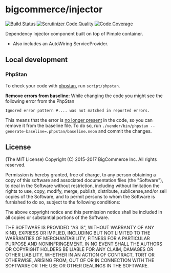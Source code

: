 # bigcommerce/injector 
[![Build Status](https://travis-ci.com/bigcommerce/injector.svg?token=rXMck33q3q2Yxpxghp1G&branch=master)](https://travis-ci.com/bigcommerce/injector) 
[![Scrutinizer Code Quality](https://scrutinizer-ci.com/g/bigcommerce/injector/badges/quality-score.png?b=master&s=9182fe29e72cb72190270e8d2d7940048e6835e9)](https://scrutinizer-ci.com/g/bigcommerce/injector/?branch=master)
[![Code Coverage](https://scrutinizer-ci.com/g/bigcommerce/injector/badges/coverage.png?b=master&s=6c092242baba856ab9172b116482e21cd85c8d32)](https://scrutinizer-ci.com/g/bigcommerce/injector/?branch=master)

Dependency Injector component built on top of Pimple container.

- Also includes an AutoWiring ServiceProvider. 

## Local development
### PhpStan
To check your code with [phpstan](https://phpstan.org/), run `script/phpstan`.

**Remove errors from baseline:**
While changing the code you might see the following error from the PhpStan
```
Ignored error pattern #.... was not matched in reported errors.
```
This means that the error is [no longer present](https://phpstan.org/user-guide/ignoring-errors#reporting-unused-ignores) in the code, so you can remove it from the baseline file.
To do so, run `./vendor/bin/phpstan --generate-baseline=.phpstan/baseline.neon` and commit the changes.

## License
(The MIT License)
Copyright (C) 2015-2017 BigCommerce Inc.
All rights reserved.

Permission is hereby granted, free of charge, to any person obtaining a copy of this software and associated
documentation files (the "Software"), to deal in the Software without restriction, including without limitation the
rights to use, copy, modify, merge, publish, distribute, sublicense,and/or sell copies of the Software, and to permit
persons to whom the Software is furnished to do so, subject to the following conditions:

The above copyright notice and this permission notice shall be included in all copies or substantial portions of the
Software.

THE SOFTWARE IS PROVIDED "AS IS", WITHOUT WARRANTY OF ANY KIND, EXPRESS OR IMPLIED, INCLUDING BUT NOT LIMITED TO THE
WARRANTIES OF MERCHANTABILITY, FITNESS FOR A PARTICULAR PURPOSE AND NONINFRINGEMENT. IN NO EVENT SHALL THE AUTHORS OR
COPYRIGHT HOLDERS BE LIABLE FOR ANY CLAIM, DAMAGES OR OTHER LIABILITY, WHETHER IN AN ACTION OF CONTRACT, TORT OR
OTHERWISE, ARISING FROM, OUT OF OR IN CONNECTION WITH THE SOFTWARE OR THE USE OR OTHER DEALINGS IN THE SOFTWARE.
